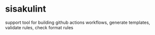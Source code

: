 # sisakulint
support tool for building github actions workflows, generate templates, validate rules, check format rules
